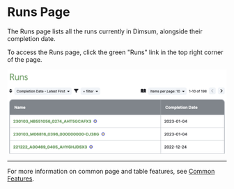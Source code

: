# Runs Page

The Runs page lists all the runs currently in Dimsum, alongside their completion date.

To access the Runs page, click the green "Runs" link in the top right corner of the page.

![Runs list](../images/runs_list.png)

---

For more information on common page and table features, see [Common Features](features.md).
